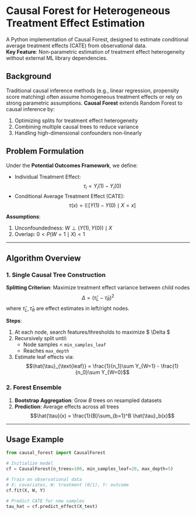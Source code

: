 # Causal Forest for Heterogeneous Treatment Effect Estimation

A Python implementation of Causal Forest, designed to estimate conditional average treatment effects (CATE) from observational data.  
**Key Feature**: Non-parametric estimation of treatment effect heterogeneity without external ML library dependencies.



## Background
Traditional causal inference methods (e.g., linear regression, propensity score matching) often assume homogeneous treatment effects or rely on strong parametric assumptions. **Causal Forest** extends Random Forest to causal inference by:  
1. Optimizing splits for treatment effect heterogeneity  
2. Combining multiple causal trees to reduce variance  
3. Handling high-dimensional confounders non-linearly  



## Problem Formulation
Under the **Potential Outcomes Framework**, we define:  
- Individual Treatment Effect:  $$\tau_i = Y_i(1) - Y_i(0) $$
- Conditional Average Treatment Effect (CATE):  $$\tau(x) = \mathbb{E}[Y(1) - Y(0) \mid X = x]$$ 

**Assumptions**:  
1. Unconfoundedness: $W \perp(Y(1), Y(0)) \mid X$
2. Overlap: $0 < P(W=1 \mid X) < 1$

---

## Algorithm Overview

### 1. Single Causal Tree Construction
**Splitting Criterion**: Maximize treatment effect variance between child nodes  
$$\Delta = (\hat{\tau}_L - \hat{\tau}_R)^2$$
where $\hat{\tau}_L, \hat{\tau}_R$ are effect estimates in left/right nodes.

**Steps**:  
1. At each node, search features/thresholds to maximize $ \Delta $
2. Recursively split until:  
   - Node samples < `min_samples_leaf`  
   - Reaches `max_depth`  
3. Estimate leaf effects via: $$\hat{\tau}_{\text{leaf}} = \frac{1}{n_1}\sum Y_{W=1} - \frac{1}{n_0}\sum Y_{W=0}$$

### 2. Forest Ensemble
1. **Bootstrap Aggregation**: Grow $B$ trees on resampled datasets  
2. **Prediction**: Average effects across all trees
   $$\hat{\tau}(x) = \frac{1}{B}\sum_{b=1}^B \hat{\tau}_b(x)$$

---

## Usage Example
```python
from causal_forest import CausalForest

# Initialize model
cf = CausalForest(n_trees=100, min_samples_leaf=20, max_depth=5)

# Train on observational data
# X: covariates, W: treatment (0/1), Y: outcome
cf.fit(X, W, Y)

# Predict CATE for new samples
tau_hat = cf.predict_effect(X_test)

